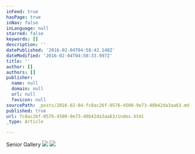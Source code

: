 ```yaml
---
inFeed: true
hasPage: true
inNav: false
inLanguage: null
starred: false
keywords: []
description: ''
datePublished: '2016-02-04T04:58:42.148Z'
dateModified: '2016-02-04T04:58:33.997Z'
title: ''
author: []
authors: []
publisher:
  name: null
  domain: null
  url: null
  favicon: null
sourcePath: _posts/2016-02-04-fc8ac26f-0576-4500-9e73-40b42da3aa63.md
published: true
url: fc8ac26f-0576-4500-9e73-40b42da3aa63/index.html
_type: Article

---
```

Senior Gallery
![](https://the-grid-user-content.s3-us-west-2.amazonaws.com/3e44b120-45cc-42cd-b86e-dc653b8e7eb2.jpg)
![](https://the-grid-user-content.s3-us-west-2.amazonaws.com/b6168500-bf57-402a-92af-34d9b1db7cd6.jpg)